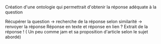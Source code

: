 Création d'une ontologie qui permettrait d'obtenir la réponse adéquate à la question

 Récupérer la question -> recherche de la réponse selon similarité -> renvoyer la réponse
 Réponse en texte et réponse en lien ? Extrait de la réponse ! 
 ( Un peu comme jam et sa proposition d'article selon le sujet abordé) 
 

